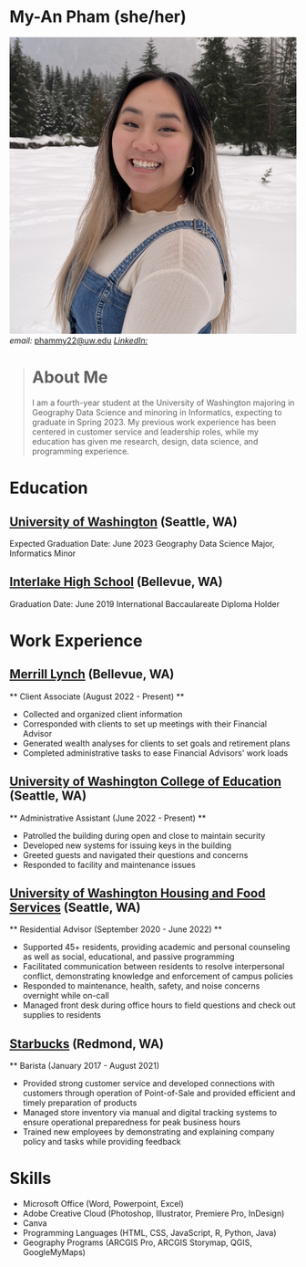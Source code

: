 # My-An Pham (she/her)

![self](pic.png)
*email:* phammy22@uw.edu
[*LinkedIn:*](https://www.linkedin.com/in/my-an-pham-0b1190149/)

> # About Me
> I am a fourth-year student at the University of Washington majoring in Geography Data Science and minoring in Informatics, expecting to graduate in Spring 2023. My previous work experience has been centered in customer service and leadership roles, while my education has given me research, design, data science, and programming experience.

# Education
## [University of Washington](https://www.washington.edu/) (Seattle, WA)
Expected Graduation Date: June 2023
Geography Data Science Major, Informatics Minor

## [Interlake High School](https://bsd405.org/interlake/) (Bellevue, WA)
Graduation Date: June 2019
International Baccaulareate Diploma Holder

# Work Experience
## [Merrill Lynch](https://www.ml.com/) (Bellevue, WA)
** Client Associate (August 2022 - Present) **
- Collected and organized client information
- Corresponded with clients to set up meetings with their Financial Advisor
- Generated wealth analyses for clients to set goals and retirement plans
- Completed administrative tasks to ease Financial Advisors' work loads

## [University of Washington College of Education](https://education.uw.edu/) (Seattle, WA)
** Administrative Assistant (June 2022 - Present) **
- Patrolled the building during open and close to maintain security
- Developed new systems for issuing keys in the building
- Greeted guests and navigated their questions and concerns
- Responded to facility and maintenance issues

## [University of Washington Housing and Food Services](https://hfs.uw.edu/Home) (Seattle, WA)
** Residential Advisor (September 2020 - June 2022) **
- Supported 45+ residents, providing academic and personal counseling as well as social, educational, and passive programming
- Facilitated communication between residents to resolve interpersonal conflict, demonstrating knowledge and enforcement of campus policies
- Responded to maintenance, health, safety, and noise concerns overnight while on-call
- Managed front desk during office hours to field questions and check out supplies to residents 

## [Starbucks](https://www.starbucks.com/) (Redmond, WA)
** Barista (January 2017 - August 2021)
- Provided strong customer service and developed connections with customers through operation of Point-of-Sale and provided efficient and timely preparation of products
- Managed store inventory via manual and digital tracking systems to ensure operational preparedness for peak business hours
- Trained new employees by demonstrating and explaining company policy and tasks while providing feedback

# Skills
- Microsoft Office (Word, Powerpoint, Excel)
- Adobe Creative Cloud (Photoshop, Illustrator, Premiere Pro, InDesign)
- Canva
- Programming Languages (HTML, CSS, JavaScript, R, Python, Java)
- Geography Programs (ARCGIS Pro, ARCGIS Storymap, QGIS, GoogleMyMaps)